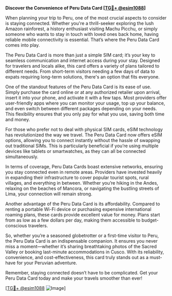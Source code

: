**Discover the Convenience of Peru Data Card [[TG💪+ @esim1088](https://t.me/s/esim1088)]**

When planning your trip to Peru, one of the most crucial aspects to consider is staying connected. Whether you're a thrill-seeker exploring the lush Amazon rainforest, a history enthusiast visiting Machu Picchu, or simply someone who wants to stay in touch with loved ones back home, having reliable mobile connectivity is essential. That’s where the Peru Data Card comes into play.

The Peru Data Card is more than just a simple SIM card; it’s your key to seamless communication and internet access during your stay. Designed for travelers and locals alike, this card offers a variety of plans tailored to different needs. From short-term visitors needing a few days of data to expats requiring long-term solutions, there's an option that fits everyone.

One of the standout features of the Peru Data Card is its ease of use. Simply purchase the card online or at any authorized retailer upon arrival, insert it into your phone, and activate it with a few taps. Most providers offer user-friendly apps where you can monitor your usage, top up your balance, and even switch between different packages depending on your needs. This flexibility ensures that you only pay for what you use, saving both time and money.

For those who prefer not to deal with physical SIM cards, eSIM technology has revolutionized the way we travel. The Peru Data Card now offers eSIM options, allowing you to connect instantly without the hassle of swapping out traditional SIMs. This is particularly beneficial if you’re using multiple devices like tablets or smartwatches, as they can all be connected simultaneously.

In terms of coverage, Peru Data Cards boast extensive networks, ensuring you stay connected even in remote areas. Providers have invested heavily in expanding their infrastructure to cover popular tourist spots, rural villages, and everything in between. Whether you’re hiking in the Andes, relaxing on the beaches of Mancora, or navigating the bustling streets of Lima, your connection will remain strong.

Another advantage of the Peru Data Card is its affordability. Compared to renting a portable Wi-Fi device or purchasing expensive international roaming plans, these cards provide excellent value for money. Plans start from as low as a few dollars per day, making them accessible to budget-conscious travelers.

So, whether you’re a seasoned globetrotter or a first-time visitor to Peru, the Peru Data Card is an indispensable companion. It ensures you never miss a moment—whether it’s sharing breathtaking photos of the Sacred Valley or booking last-minute accommodations in Cusco. With its reliability, convenience, and cost-effectiveness, this card truly stands out as a must-have for your Peruvian adventure.

Remember, staying connected doesn’t have to be complicated. Get your Peru Data Card today and make your travels smoother than ever! 

[[TG💪+ @esim1088](https://t.me/s/esim1088) ![Image](https://i.postimg.cc/Y0z9fWf4/image.png)]